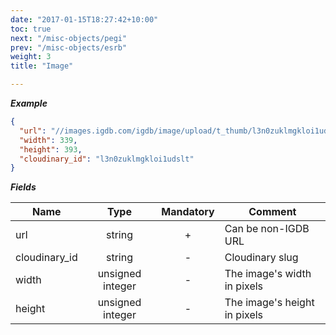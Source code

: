 ```yaml
---
date: "2017-01-15T18:27:42+10:00"
toc: true
next: "/misc-objects/pegi"
prev: "/misc-objects/esrb"
weight: 3
title: "Image"

---
```


***Example***

```json
{
  "url": "//images.igdb.com/igdb/image/upload/t_thumb/l3n0zuklmgkloi1udslt.png",
  "width": 339,
  "height": 393,
  "cloudinary_id": "l3n0zuklmgkloi1udslt"
}
```

***Fields***

| Name          | Type             | Mandatory | Comment |
| ------------- |:----------------:|:---------:| ------- |
| url           | string           |     +     | Can be non-IGDB URL |
| cloudinary_id | string           |     -     | Cloudinary slug |
| width         | unsigned integer |     -     | The image's width in pixels |
| height        | unsigned integer |     -     | The image's height in pixels |
